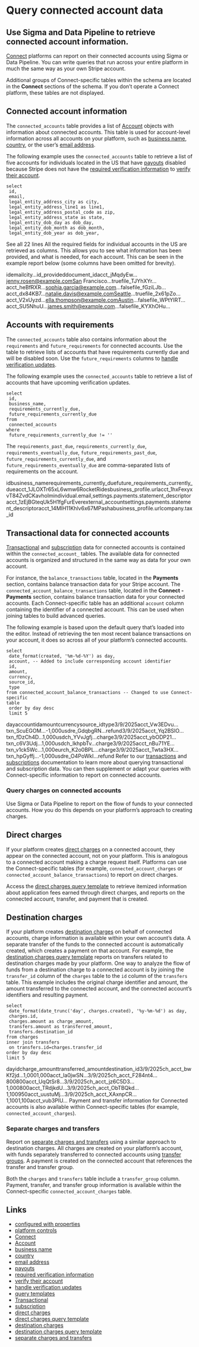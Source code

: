 # Query connected account data

## Use Sigma and Data Pipeline to retrieve connected account information.

[Connect](https://docs.stripe.com/connect) platforms can report on their
connected accounts using Sigma or Data Pipeline. You can write queries that run
across your entire platform in much the same way as your own Stripe account.

Additional groups of Connect-specific tables within the schema are located in
the **Connect** sections of the schema. If you don’t operate a Connect platform,
these tables are not displayed.

## Connected account information

The `connected_accounts` table provides a list of
[Account](https://docs.stripe.com/api#account_object) objects with information
about connected accounts. This table is used for account-level information
across all accounts on your platform, such as [business
name](https://docs.stripe.com/api#account_object-business_name),
[country](https://docs.stripe.com/api#account_object-country), or the user’s
[email address](https://docs.stripe.com/api#account_object-email).

The following example uses the `connected_accounts` table to retrieve a list of
five accounts for individuals located in the US that have
[payouts](https://docs.stripe.com/payouts) disabled because Stripe does not have
the [required verification
information](https://docs.stripe.com/connect/required-verification-information)
to [verify their
account](https://docs.stripe.com/connect/identity-verification).

```
select
 id,
 email,
 legal_entity_address_city as city,
 legal_entity_address_line1 as line1,
 legal_entity_address_postal_code as zip,
 legal_entity_address_state as state,
 legal_entity_dob_day as dob_day,
 legal_entity_dob_month as dob_month,
 legal_entity_dob_year as dob_year,
```

See all 22 lines
All the required fields for individual accounts in the US are retrieved as
columns. This allows you to see what information has been provided, and what is
needed, for each account. This can be seen in the example report below (some
columns have been omitted for brevity).

idemailcity…id_provideddocument_idacct_jMqdyEw…jenny.rosen@example.comSan
Francisco…truefile_TJYhXYr…acct_heBfRXR…sophia.garcia@example.com…falsefile_fGziLJb…acct_dx84KB7…natalie.davis@example.comSeattle…truefile_2x61pZo…acct_V2xUyzd…ella.thompson@example.comAustin…falsefile_WPtYIRT…acct_SU5NhuU…james.smith@example.com…falsefile_KYXhOHu…
## Accounts with requirements

The `connected_accounts` table also contains information about the
`requirements` and `future_requirements` for connected accounts. Use the table
to retrieve lists of accounts that have requirements currently due and will be
disabled soon. Use the `future_requirements` columns to [handle verification
updates](https://docs.stripe.com/connect/handle-verification-updates).

The following example uses the `connected_accounts` table to retrieve a list of
accounts that have upcoming verification updates.

```
select
 id,
 business_name,
 requirements_currently_due,
 future_requirements_currently_due
from
 connected_accounts
where
 future_requirements_currently_due != ''
```

The `requirements_past_due`, `requirements_currently_due`,
`requirements_eventually_due`, `future_requirements_past_due`,
`future_requirements_currently_due`, and `future_requirements_eventually_due`
are comma-separated lists of requirements on the account.

idbusiness_namerequirements_currently_duefuture_requirements_currently_dueacct_1JLOXTr65xL6wmw6RocketRidesbusiness_profile.urlacct_1hxFexyxvT84ZvdCKavholmindividual.email,settings.payments.statement_descriptoracct_1zEjBGteqUk5H1fgFurEverexternal_accountsettings.payments.statement_descriptoracct_14MlH11Khlv6x67MPashabusiness_profile.urlcompany.tax_id
## Transactional data for connected accounts

[Transactional](https://docs.stripe.com/stripe-data/query-transactions) and
[subscription](https://docs.stripe.com/stripe-data/query-billing-data) data for
connected accounts is contained within the `connected_account_` tables. The
available data for connected accounts is organized and structured in the same
way as data for your own account.

For instance, the `balance_transactions` table, located in the **Payments**
section, contains balance transaction data for your Stripe account. The
`connected_account_balance_transactions` table, located in the **Connect -
Payments** section, contains balance transaction data for your connected
accounts. Each Connect-specific table has an additional `account` column
containing the identifier of a connected account. This can be used when joining
tables to build advanced queries.

The following example is based upon the default query that’s loaded into the
editor. Instead of retrieving the ten most recent balance transactions on your
account, it does so across all of your platform’s connected accounts.

```
select
 date_format(created, '%m-%d-%Y') as day,
 account, -- Added to include corresponding account identifier
 id,
 amount,
 currency,
 source_id,
 type
from connected_account_balance_transactions -- Changed to use Connect-specific
table
 order by day desc
 limit 5
```

dayaccountidamountcurrencysource_idtype3/9/2025acct_Vw3EDvu…txn_ScuEGOM…-1,000usdre_GdqbgRN…refund3/9/2025acct_Yq2BSIO…txn_fDzCh4D…1,000usdch_YVvJgfj…charge3/9/2025acct_ybODP21…txn_c6V3Udj…1,000usdch_IkhpbTv…charge3/9/2025acct_nBu71YE…txn_v1ck5Wc…1,000eurch_K2o0BPL…charge3/9/2025acct_Twta3HX…txn_hpGyffj…-1,000usdre_O4PoWkI…refund
Refer to our
[transactions](https://docs.stripe.com/stripe-data/query-transactions) and
[subscriptions](https://docs.stripe.com/stripe-data/query-billing-data)
documentation to learn more about querying transactional and subscription data.
You can then supplement or adapt your queries with Connect-specific information
to report on connected accounts.

### Query charges on connected accounts

Use Sigma or Data Pipeline to report on the flow of funds to your connected
accounts. How you do this depends on your platform’s approach to creating
charges.

## Direct charges

If your platform creates [direct
charges](https://docs.stripe.com/connect/direct-charges) on a connected account,
they appear on the connected account, not on your platform. This is analogous to
a connected account making a charge request itself. Platforms can use the
Connect-specific tables (for example, `connected_account_charges` or
`connected_account_balance_transactions`) to report on direct charges.

Access the [direct charges query
template](https://dashboard.stripe.com/sigma/queries/templates/Direct%20charges)
to retrieve itemized information about application fees earned through direct
charges, and reports on the connected account, transfer, and payment that is
created.

## Destination charges

If your platform creates [destination
charges](https://docs.stripe.com/connect/destination-charges) on behalf of
connected accounts, charge information is available within your own account’s
data. A separate transfer of the funds to the connected account is automatically
created, which creates a payment on that account. For example, the [destination
charges query
template](https://dashboard.stripe.com/sigma/queries/templates/Destination%20charges)
reports on transfers related to destination charges made by your platform. One
way to analyze the flow of funds from a destination charge to a connected
account is by joining the `transfer_id` column of the `charges` table to the
`id` column of the `transfers` table. This example includes the original charge
identifier and amount, the amount transferred to the connected account, and the
connected account’s identifiers and resulting payment.

```
select
 date_format(date_trunc('day', charges.created), '%y-%m-%d') as day,
 charges.id,
 charges.amount as charge_amount,
 transfers.amount as transferred_amount,
 transfers.destination_id
from charges
inner join transfers
 on transfers.id=charges.transfer_id
order by day desc
limit 5
```

dayidcharge_amounttransferred_amountdestination_id3/9/2025ch_acct_bwKf2jd…1,0001,000acct_Ia0jwSN…3/9/2025ch_acct_F284nt4…800800acct_UqQtSr8…3/9/2025ch_acct_jz6C5D3…1,000800acct_TRdjkdU…3/9/2025ch_acct_ObTBQkd…1,100950acct_uustuMj…3/9/2025ch_acct_XAxnpCR…1,1001,100acct_vub3PlU…
Payment and transfer information for Connected accounts is also available within
Connect-specific tables (for example, `connected_account_charges`).

### Separate charges and transfers

Report on [separate charges and
transfers](https://docs.stripe.com/connect/separate-charges-and-transfers) using
a similar approach to destination charges. All charges are created on your
platform’s account, with funds separately transferred to connected accounts
using [transfer
groups](https://docs.stripe.com/connect/separate-charges-and-transfers). A
payment is created on the connected account that references the transfer and
transfer group.

Both the `charges` and `transfers` table include a `transfer_group` column.
Payment, transfer, and transfer group information is available within the
Connect-specific `connected_account_charges` table.

## Links

- [configured with
properties](https://docs.stripe.com/connect/update-to-typeless-connect)
- [platform
controls](https://docs.stripe.com/connect/platform-controls-for-standard-accounts)
- [Connect](https://docs.stripe.com/connect)
- [Account](https://docs.stripe.com/api#account_object)
- [business name](https://docs.stripe.com/api#account_object-business_name)
- [country](https://docs.stripe.com/api#account_object-country)
- [email address](https://docs.stripe.com/api#account_object-email)
- [payouts](https://docs.stripe.com/payouts)
- [required verification
information](https://docs.stripe.com/connect/required-verification-information)
- [verify their account](https://docs.stripe.com/connect/identity-verification)
- [handle verification
updates](https://docs.stripe.com/connect/handle-verification-updates)
- [query templates](https://dashboard.stripe.com/sigma/queries/templates)
- [Transactional](https://docs.stripe.com/stripe-data/query-transactions)
- [subscription](https://docs.stripe.com/stripe-data/query-billing-data)
- [direct charges](https://docs.stripe.com/connect/direct-charges)
- [direct charges query
template](https://dashboard.stripe.com/sigma/queries/templates/Direct%20charges)
- [destination charges](https://docs.stripe.com/connect/destination-charges)
- [destination charges query
template](https://dashboard.stripe.com/sigma/queries/templates/Destination%20charges)
- [separate charges and
transfers](https://docs.stripe.com/connect/separate-charges-and-transfers)